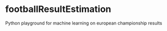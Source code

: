 # footballResultEstimation
Python playground for machine learning on  european championship results
